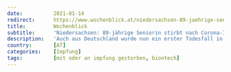 ```yaml
---
date:          2021-01-14
redirect:      https://www.wochenblick.at/niedersachsen-89-jaehrige-seniorin-stirbt-nach-corona-impfung/
title:         Wochenblick
subtitle:      'Niedersachsen: 89-jährige Seniorin stirbt nach Corona-Impfung'
description:   'Auch aus Deutschland wurde nun ein erster Todesfall in engem zeitlichen Abstand zur Covid-19 Impfung bekannt.'
country:       [AT]
categories:    [Impfung]
tags:          [mit oder an impfung gestorben, biontech]
---
```

